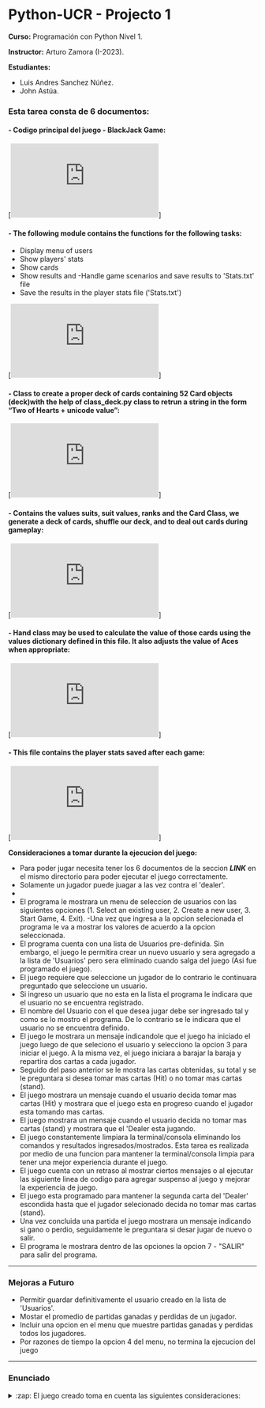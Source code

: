 # Python-UCR - Projecto 1
**Curso:** Programación con Python Nivel 1.

**Instructor:** Arturo Zamora (I-2023).

**Estudiantes:** 
- Luis Andres Sanchez Núñez.
- John Astúa.



### Esta tarea consta de 6 documentos:

#### - Codigo principal del juego - BlackJack Game:

[![Link directo al codigo principal main_blackjack_game.py](https://github.com/SpaceParrot21/Python-UCR/blob/Tarea_5/Tareas/Tarea_5/Final/main_blackjack_game.py)]

#### - The following module contains the functions for the following tasks:
- Display menu of users
- Show players' stats
- Show cards
- Show results and 
-Handle game scenarios and save results to 'Stats.txt' file
- Save the results in the player stats file ('Stats.txt')

[![Link directo a codigo main_functions_module.py](https://github.com/SpaceParrot21/Python-UCR/blob/Tarea_5/Tareas/Tarea_5/Final/main_functions_module.py)]

#### - Class to create a proper deck of cards containing 52 Card objects (deck)with the help of class_deck.py class to retrun a string in the form “Two of Hearts + unicode value”:

[![Link directo a codigo class_card.py](https://github.com/SpaceParrot21/Python-UCR/blob/Tarea_5/Tareas/Tarea_5/Final/class_card.py)]

#### - Contains the values suits, suit values, ranks and the Card Class, we generate a deck of cards, shuffle our deck, and to deal out cards during gameplay:

[![Link directo a codigo class_deck.py](https://github.com/SpaceParrot21/Python-UCR/blob/Tarea_5/Tareas/Tarea_5/Final/class_deck.py)]

#### - Hand class may be used to calculate the value of those cards using the values dictionary defined in this file. It also adjusts the value of Aces when appropriate:

[![Link directo a codigo class_hand.py](https://github.com/SpaceParrot21/Python-UCR/blob/Tarea_5/Tareas/Tarea_5/Final/class_hand.py)]

#### - This file contains the player stats saved after each game:

[![Link directo a codigo player_stats.txt](https://github.com/SpaceParrot21/Python-UCR/blob/Tarea_5/Tareas/Tarea_5/Final/player_stats.txt)]


**Consideraciones a tomar durante la ejecucion del juego:**

- Para poder jugar necesita tener los 6 documentos de la seccion ***LINK*** en el mismo directorio para poder ejecutar el juego correctamente.
- Solamente un jugador puede juagar a las vez contra el 'dealer'.
- 
- El programa le mostrara un menu de seleccion de usuarios con las siguientes opciones (1. Select an existing user, 2. Create a new user, 3. Start Game, 4. Exit).
-Una vez que ingresa a la opcion selecionada el programa le va a mostrar los valores de acuerdo a la opcion seleccionada.
- El programa cuenta con una lista de Usuarios pre-definida. Sin embargo, el juego le permitira crear un nuevo usuario y sera agregado a la lista de 'Usuarios' pero sera eliminado cuando salga del juego (Asi fue programado el juego). 
- El juego requiere que seleccione un jugador de lo contrario le continuara preguntado que seleccione un usuario.
- Si ingreso un usuario que no esta en la lista el programa le indicara que el usuario no se encuentra registrado.
- El nombre del Usuario con el que desea jugar debe ser ingresado tal y como se lo mostro el programa. De lo contrario se le indicara que el usuario no se encuentra definido.
- El juego le mostrara un mensaje indicandole que el juego ha iniciado el juego luego de que seleciono el usuario y selecciono la opcion 3 para iniciar el juego. A la misma vez, el juego iniciara a barajar la baraja y repartira dos cartas a cada jugador.
- Seguido del paso anterior se le mostra las cartas obtenidas, su total y se le preguntara si desea tomar mas cartas (Hit) o no tomar mas cartas (stand).
- El juego mostrara un mensaje cuando el usuario decida  tomar mas cartas (Hit) y mostrara que el juego esta en progreso cuando el jugador esta tomando mas cartas.
- El juego mostrara un mensaje cuando el usuario decida no tomar mas cartas (stand) y mostrara que el 'Dealer esta jugando.
- El juego constantemente limpiara la terminal/consola eliminando los comandos y resultados ingresados/mostrados. Esta tarea es realizada por medio de una funcion para mantener la terminal/consola limpia para tener una mejor experiencia durante el juego.
- El juego cuenta con un retraso al mostrar ciertos mensajes o al ejecutar las siguiente linea de codigo para agregar suspenso al juego y mejorar la experiencia de juego.
- El juego esta programado para mantener la segunda carta del 'Dealer' escondida hasta que el jugador selecionado decida no tomar mas cartas (stand).
- Una vez concluida una partida el juego mostrara un mensaje indicando si gano o perdio, seguidamente le preguntara si desar jugar de nuevo o salir.
- El programa le mostrara dentro de las opciones la opcion 7 - "SALIR" para salir del programa.

---

### Mejoras a Futuro

- Permitir guardar definitivamente el usuario creado en la lista de 'Usuarios'.
- Mostar el promedio de partidas ganadas y perdidas de un jugador.
- Incluir una opcion en el menu que muestre partidas ganadas y perdidas todos los jugadores.
- Por razones de tiempo la opcion 4 del menu, no termina la ejecucion del juego 

---

### Enunciado

<details>
  <summary>:zap: El juego creado toma en cuenta las siguientes consideraciones:</summary>

<!--START_SECTION:activity-->
1. Permitir jugar una partida completa de blackjack de un jugador contra la
computadora contra la computadora. Para la partida se
utilizará un único mazo (deck) de 52 cartas. 
2. El juego se debe desarrollar en su totalidad en la consola o terminal.
3. La mano de la casa o dealer: se deben desplegar las cartas que tiene la casa, una escondida y las demás abiertas. 
4. Se debe representar las cartas, solamente utilizando los símbolos unicode de
cada palo (bastos, diamantes u oros, flores o cruces y corazones).
5. Mano de cada jugador: mismos requerimientos del punto anterior.
6. Factorial: de 1 número
7. Potencia: 1 número elevado al otro
8. Estado de cada jugador: se debe desplegar si un jugador sigue en
juego, si ganó o perdió.
9. El juego debe tener un menú que permita seleccionar un usuario, inicar nuevo juego, mostrar estadisticas del jugador seleccionado, salir.
10. Cuando se inicia un nuevo juego, la aplicación debe llevar al usuario por todas las etapas del juego. Esto incluye la repartición inicial de cartas, que el o los usuarios (1 o 2) pidan más cartas o paren y que la casa juegue.
11. La casa, al ser manejada por la computadora, debe seguir una lógica
predeterminada, por ejemplo que siempre pida carta si su mano suma menos
de 19.
12. De forma OPCIONAL puede implementar algunas de las manos especiales
del 21 como tres sietes, cinco menores, blackjack, etc. ---> Solamente el BlackJack fue agregado. <---
13. El juego debe almacenar los datos del usuario y las estadísticas en archivos
de texto que serán creados por la aplicación. Usted puede decidir cuántos
archivos de texto crear para lograr los resultados especificados en estos
requerimientos. <Solo un archivo es utilizado> [![Link directo a codigo player_stats.txt](https://github.com/SpaceParrot21/Python-UCR/blob/Tarea_5/Tareas/Tarea_5/Final/player_stats.txt)]
14. El código debe estar organizado en módulos y en clases. Se deben utilizar
los conocimientos adquiridos sobre programación orientada a objetos (OOP).
Usted debe decidir cuáles clases necesita crear para representar los
elementos del juego.
<!--END_SECTION:activity-->


**LINKS:**

[![Link directo al codigo principal codigo_principal_blackjack.py](https://github.com/SpaceParrot21/Python-UCR/blob/Tarea_5/Tareas/Tarea_5/Final/main_blackjack_game.py)]

[![Link directo a codigo main_functions_module.py](https://github.com/SpaceParrot21/Python-UCR/blob/Tarea_5/Tareas/Tarea_5/Final/main_functions_module.py)]

[![Link directo a codigo class_card.py](https://github.com/SpaceParrot21/Python-UCR/blob/Tarea_5/Tareas/Tarea_5/Final/class_card.py)]

[![Link directo a codigo class_deck.py](https://github.com/SpaceParrot21/Python-UCR/blob/Tarea_5/Tareas/Tarea_5/Final/class_deck.py)]

[![Link directo a codigo class_hand.py](https://github.com/SpaceParrot21/Python-UCR/blob/Tarea_5/Tareas/Tarea_5/Final/class_hand.py)]

[![Link directo a codigo player_stats.txt](https://github.com/SpaceParrot21/Python-UCR/blob/Tarea_5/Tareas/Tarea_5/Final/player_stats.txt)]
<br />
<br />

---
